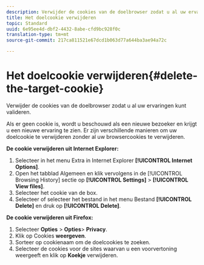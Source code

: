```yaml
---
description: Verwijder de cookies van de doelbrowser zodat u al uw ervaringen kunt valideren.
title: Het doelcookie verwijderen
topic: Standard
uuid: 6e95ee4d-dbf2-4432-8abe-cfd9bc928f0c
translation-type: tm+mt
source-git-commit: 217ca811521e67dcd1b063d77a644ba3ae94a72c

---
```



# Het doelcookie verwijderen{#delete-the-target-cookie}

Verwijder de cookies van de doelbrowser zodat u al uw ervaringen kunt valideren.

Als er geen cookie is, wordt u beschouwd als een nieuwe bezoeker en krijgt u een nieuwe ervaring te zien. Er zijn verschillende manieren om uw doelcookie te verwijderen zonder al uw browsercookies te verwijderen.

**De cookie verwijderen uit Internet Explorer:**

1. Selecteer in het menu Extra in Internet Explorer **[!UICONTROL Internet Options]**.
1. Open het tabblad Algemeen en klik vervolgens in de [!UICONTROL Browsing History] sectie op **[!UICONTROL Settings]** > **[!UICONTROL View files]**.
1. Selecteer het cookie van de box.
1. Selecteer of selecteer het bestand in het menu Bestand **[!UICONTROL Delete]** en druk op **[!UICONTROL Delete]**.

**De cookie verwijderen uit Firefox:**

1. Selecteer **Opties** > **Opties**> **Privacy**.
1. Klik op Cookies **weergeven**.
1. Sorteer op cookienaam om de doelcookies te zoeken.
1. Selecteer de cookies voor de sites waarvan u een voorvertoning weergeeft en klik op **Koekje** verwijderen.

